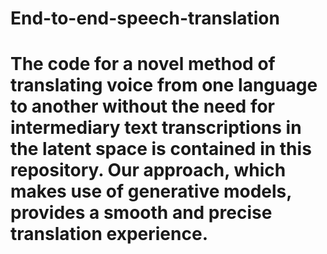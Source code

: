 # End-to-end-speech-translation
# The code for a novel method of translating voice from one language to another without the need for intermediary text transcriptions in the latent space is contained in this repository. Our approach, which makes use of generative models, provides a smooth and precise translation experience.
